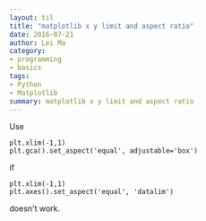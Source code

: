 ```yaml
---
layout: til
title: "matplotlib x y limit and aspect ratio"
date: 2016-07-21
author: Lei Ma
category:
- programming
- basics
tags:
- Python
- Matplotlib
summary: matplotlib x y limit and aspect ratio
---
```


Use

```
plt.xlim(-1,1)
plt.gca().set_aspect('equal', adjustable='box')
```

if

```
plt.xlim(-1,1)
plt.axes().set_aspect('equal', 'datalim')
```

doesn't work.
